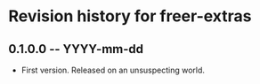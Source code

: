 # Revision history for freer-extras

## 0.1.0.0 -- YYYY-mm-dd

* First version. Released on an unsuspecting world.
